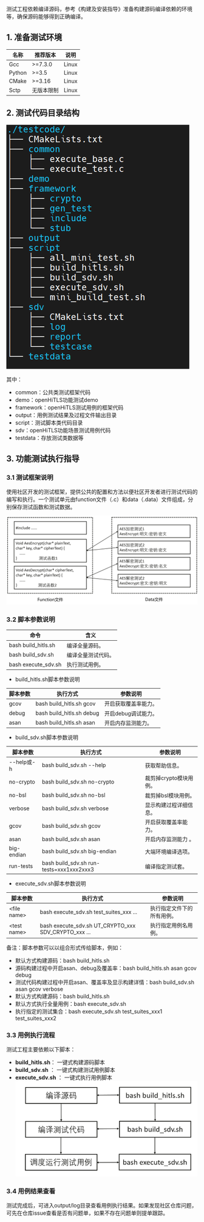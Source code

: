 测试工程依赖编译源码，参考《构建及安装指导》准备构建源码编译依赖的环境等，确保源码能够得到正确编译。

## 1. 准备测试环境

| **名称** | **推荐版本** | **说明**                                            |
| -------- | ------------ | --------------------------------------------------- |
| Gcc      | >=7.3.0        | Linux                                               |
| Python   | >=3.5          | Linux                                               |
| CMake    | >=3.16         | Linux                                               |
| Sctp    | 无版本限制         | Linux                                               |

## 2. 测试代码目录结构

![image](./6b52a4ce-9161-4f95-8718-78dcc3a2bcf8..png)

其中：

- common：公共类测试框架代码
- demo：openHiTLS功能测试demo
- framework：openHiTLS测试用例的框架代码
- output：用例测试结果及过程文件输出目录
- script：测试脚本类代码目录
- sdv：openHiTLS功能场景测试用例代码
- testdata：存放测试类数据等

## 3. 功能测试执行指导

### 3.1 测试框架说明

使用社区开发的测试框架，提供公共的配置和方法以便社区开发者进行测试代码的编写和执行。一个测试单元由function文件（.c）和data（.data）文件组成，分别保存测试函数和测试数据。

![image](./c94bcabe-0a8e-473b-964b-1f749c63e79c..png)

### 3.2 脚本参数说明

| **命令**                    | **含义**                                                     |
| --------------------------- | ------------------------------------------------------------ |
| bash build_hitls.sh                 | 编译全量源码。                                                 |
| bash build_sdv.sh        | 编译全量测试代码。                   |
| bash execute_sdv.sh | 执行测试用例。 |

- build_hitls.sh脚本参数说明

| **脚本参数** |**执行方式**   |    **参数说明**                                        |
| -------- | ------------ | --------------------------------------------------- |
| gcov     |  bash build_hitls.sh gcov |开启获取覆盖率能力。         |
| debug | bash build_hitls.sh debug          |开启debug调试能力。                 |
| asan    | bash build_hitls.sh asan         |开启内存监测能力。         |

- build_sdv.sh脚本参数说明

| **脚本参数** |  **执行方式**  |  **参数说明**                                         |
| -------- | ------------ | --------------------------------------------------- |
| --help或-h     |  bash build_sdv.sh --help |获取帮助信息。        |
| no-crypto    | bash build_sdv.sh no-crypto         |裁剪掉crypto模块用例。        |
| no-bsl    | bash build_sdv.sh no-bsl         | 裁剪掉bsl模块用例。        |
| verbose    |bash build_sdv.sh verbose          |显示构建过程详细信息。         |
| gcov     |  bash build_sdv.sh gcov  | 开启获取覆盖率能力。       |
| asan    | bash build_sdv.sh asan         | 开启内存监测能力 。       |
| big-endian    |bash build_sdv.sh big-endian          | 大端环境编译选项。        |
| run-tests    | bash build_sdv.sh run-tests=xxx1xxx2xxx3 |   编译指定测试套。        |

- execute_sdv.sh脚本参数说明

| **脚本参数** |  **执行方式**| **参数说明**                                            |
| -------- | ------------ | --------------------------------------------------- |
| \<file name\>    |  bash execute_sdv.sh test_suites_xxx ...  | 执行指定文件下的所有用例。 |
| \<test name\> | bash execute_sdv.sh UT_CRYPTO_xxx SDV_CRYPTO_xxx ...      |执行指定用例名用例。  |

备注：脚本参数可以以组合形式传给脚本，例如：

- 默认方式构建源码：bash build_hitls.sh
- 源码构建过程中开启asan、debug及覆盖率：bash build_hitls.sh asan gcov debug
- 测试代码构建过程中开启asan、覆盖率及显示构建详情：bash build_sdv.sh asan gcov verbose
- 默认方式构建源码：bash build_hitls.sh
- 默认方式执行全量用例：bash execute_sdv.sh
- 执行指定的测试集合：bash execute_sdv.sh test_suites_xxx1 test_suites_xxx2

### 3.3 用例执行流程

测试工程主要依赖以下脚本：

- **build_hitls.sh**：    一键式构建源码脚本
- **build_sdv.sh** ：   一键式构建测试用例脚本
- **execute_sdv.sh**  ：  一键式执行用例脚本
  ![image](./6aef66e5-09d0-44a8-a9c2-d4f401526610..png)

### 3.4 用例结果查看

测试完成后，可进入output/log目录查看用例执行结果。如果发现社区仓库问题，可先在仓库issue查看是否有问题单，如果不存在问题单则提单跟踪。



